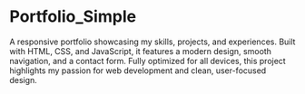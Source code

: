 # Portfolio_Simple
A responsive portfolio showcasing my skills, projects, and experiences. Built with HTML, CSS, and JavaScript, it features a modern design, smooth navigation, and a contact form. Fully optimized for all devices, this project highlights my passion for web development and clean, user-focused design.
